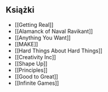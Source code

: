## Książki
- [[Getting Real]]
- [[Alamanck of Naval Ravikant]]
- [[Anything You Want]]
- [[MAKE]]
- [[Hard Things About Hard Things]]
- [[Creativity Inc]]
- [[Shape Up]]
- [[Principles]]
- [[Good to Great]]
- [[Infinite Games]]
